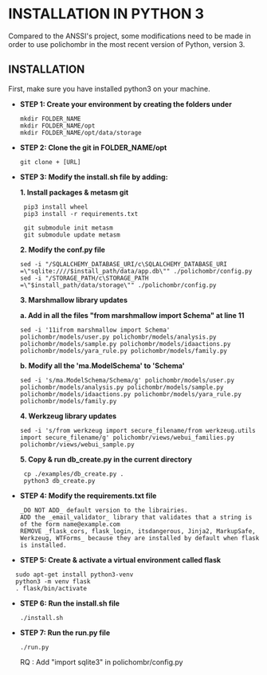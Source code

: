 # INSTALLATION IN PYTHON 3

Compared to the ANSSI's project, some modifications need to be made in order to use polichombr in the most recent version of Python, version 3.
  
## INSTALLATION
 
 First, make sure you have installed python3 on your machine.

- **STEP 1: Create your environment by creating the folders under**
  
  ```
  mkdir FOLDER_NAME
  mkdir FOLDER_NAME/opt
  mkdir FOLDER_NAME/opt/data/storage
  ```

- **STEP 2: Clone the git in FOLDER_NAME/opt**
  ```
  git clone + [URL]
  ```

- **STEP 3: Modify the install.sh file by adding:**
   
   **1. Install packages & metasm git**
  ```
   pip3 install wheel
   pip3 install -r requirements.txt
   
   git submodule init metasm
   git submodule update metasm
   ```
   
  **2. Modify the conf.py file**
  ```
  sed -i "/SQLALCHEMY_DATABASE_URI/c\SQLALCHEMY_DATABASE_URI =\"sqlite:////$install_path/data/app.db\"" ./polichombr/config.py
  sed -i "/STORAGE_PATH/c\STORAGE_PATH =\"$install_path/data/storage\"" ./polichombr/config.py
  ```
  
  **3. Marshmallow library updates**
  
   **a. Add in all the files "from marshmallow import Schema" at line 11**
   ```
  sed -i '11ifrom marshmallow import Schema' polichombr/models/user.py polichombr/models/analysis.py polichombr/models/sample.py polichombr/models/idaactions.py polichombr/models/yara_rule.py polichombr/models/family.py 
  ```
   **b. Modify all the 'ma.ModelSchema' to 'Schema'**
   ```
  sed -i 's/ma.ModelSchema/Schema/g' polichombr/models/user.py polichombr/models/analysis.py polichombr/models/sample.py polichombr/models/idaactions.py polichombr/models/yara_rule.py polichombr/models/family.py
  ```
  
  **4. Werkzeug library updates**
   ```
   sed -i 's/from werkzeug import secure_filename/from werkzeug.utils import secure_filename/g' polichombr/views/webui_families.py polichombr/views/webui_sample.py
   ```
   
  **5. Copy & run db_create.py in the current directory**
  ```
   cp ./examples/db_create.py .  
   python3 db_create.py
   ```
   
- **STEP 4: Modify the requirements.txt file**
   ```
   _DO NOT ADD_ default version to the librairies.
   ADD the _email_validator_ library that validates that a string is of the form name@example.com
   REMOVE _flask_cors, flask_login, itsdangerous, Jinja2, MarkupSafe, Werkzeug, WTForms_ because they are installed by default when flask is installed.
  ```
  
- **STEP 5: Create & activate a virtual environment called flask**
 ```
   sudo apt-get install python3-venv
   python3 -m venv flask
   . flask/bin/activate
  ```

- **STEP 6: Run the install.sh file**
  ```
  ./install.sh
  ```

- **STEP 7: Run the run.py file**
  ```
  ./run.py
  ```
  
  RQ : Add "import sqlite3" in polichombr/config.py


